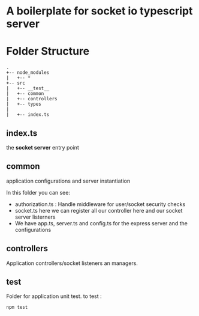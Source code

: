 # A boilerplate for socket io typescript server


# Folder Structure

```
.
+-- node_modules
|   +-- *
+-- src
|   +-- __test__
|   +-- common
|   +-- controllers
|   +-- types
|
|   +-- index.ts	

```

## index.ts

the  **socket server** entry point

## common

application configurations and server instantiation

In this folder you can see:

- authorization.ts : Handle middleware for user/socket security checks
- socket.ts here we can register all our controller here and our socket server listerners
- We have app.ts, server.ts and config.ts for the express server and the configurations



## controllers

Application controllers/socket listeners an managers.


## __test__

Folder for application unit test.
to test : 

`npm test`

